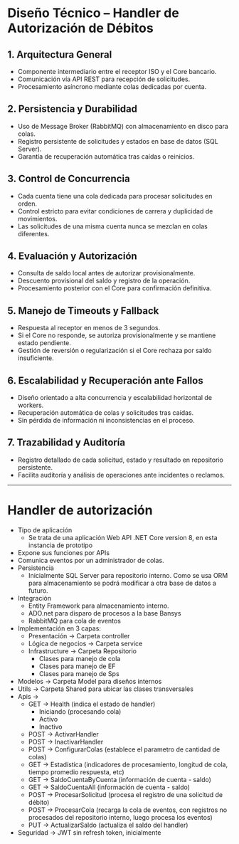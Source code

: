 # Diseño Técnico – Handler de Autorización de Débitos

## 1. Arquitectura General
- Componente intermediario entre el receptor ISO y el Core bancario.
- Comunicación vía API REST para recepción de solicitudes.
- Procesamiento asíncrono mediante colas dedicadas por cuenta.

## 2. Persistencia y Durabilidad
- Uso de Message Broker (RabbitMQ) con almacenamiento en disco para colas.
- Registro persistente de solicitudes y estados en base de datos (SQL Server).
- Garantía de recuperación automática tras caídas o reinicios.

## 3. Control de Concurrencia
- Cada cuenta tiene una cola dedicada para procesar solicitudes en orden.
- Control estricto para evitar condiciones de carrera y duplicidad de movimientos.
- Las solicitudes de una misma cuenta nunca se mezclan en colas diferentes.

## 4. Evaluación y Autorización
- Consulta de saldo local antes de autorizar provisionalmente.
- Descuento provisional del saldo y registro de la operación.
- Procesamiento posterior con el Core para confirmación definitiva.

## 5. Manejo de Timeouts y Fallback
- Respuesta al receptor en menos de 3 segundos.
- Si el Core no responde, se autoriza provisionalmente y se mantiene estado pendiente.
- Gestión de reversión o regularización si el Core rechaza por saldo insuficiente.

## 6. Escalabilidad y Recuperación ante Fallos
- Diseño orientado a alta concurrencia y escalabilidad horizontal de workers.
- Recuperación automática de colas y solicitudes tras caídas.
- Sin pérdida de información ni inconsistencias en el proceso.

## 7. Trazabilidad y Auditoría
- Registro detallado de cada solicitud, estado y resultado en repositorio persistente.
- Facilita auditoría y análisis de operaciones ante incidentes o reclamos.

---

# Handler de autorización

- Tipo de aplicación
    - Se trata de una aplicación Web API .NET Core  version 8, en esta instancia de prototipo
- Expone sus funciones por APIs
- Comunica eventos por un administrador de colas.
- Persistencia
    - Inicialmente SQL Server para repositorio interno. Como se usa ORM para almacenamiento se podrá modificar a otra base de datos a futuro.
- Integración
    - Entity Framework para almacenamiento interno.
    - ADO.net para disparo de procesos a la base Bansys
    - RabbitMQ para cola de eventos
- Implementación en 3 capas:
    - Presentación → Carpeta controller
    - Lógica de negocios → Carpeta service
    - Infrastructure → Carpeta Repositorio
        - Clases para manejo de cola
        - Clases para manejo de EF
        - Clases para manejo de Sps
- Modelos → Carpeta Model para diseños internos
- Utils → Carpeta Shared para ubicar las clases transversales
- Apis →
    - GET → Health (indica el estado de handler)
      - Iniciando (procesando cola)
      - Activo
      - Inactivo
    - POST → ActivarHandler
    - POST → InactivarHandler
    - POST → ConfigurarColas (establece el parametro de cantidad de colas)
    - GET → Estadística (indicadores de procesamiento, longitud de cola, tiempo promedio respuesta, etc)
    - GET → SaldoCuentaByCuenta (información de cuenta - saldo)
    - GET → SaldoCuentaAll (información de cuenta - saldo)
    - POST → ProcesarSolicitud (procesa el registro de una solicitud de débito)
    - POST → ProcesarCola (recarga la cola de eventos, con registros no procesados del repositorio interno, luego procesa los eventos)
    - PUT → ActualizarSaldo (actualiza el saldo del handler)
- Seguridad → JWT sin refresh token, inicialmente


